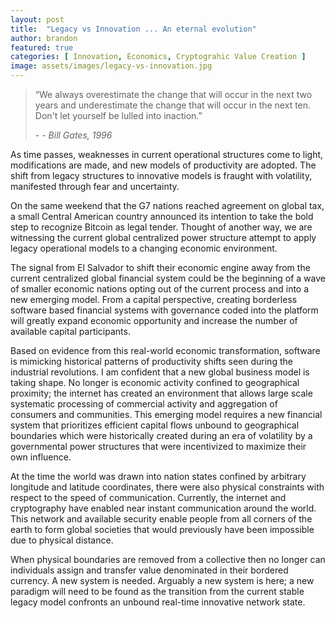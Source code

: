```yaml
---
layout: post
title:  "Legacy vs Innovation ... An eternal evolution"
author: brandon
featured: true
categories: [ Innovation, Economics, Cryptograhic Value Creation ]
image: assets/images/legacy-vs-innovation.jpg
---
```

> “We always overestimate the change that will occur in the next two years and underestimate the change that will occur in the next ten. Don't let yourself be lulled into inaction.”
>
> <cite>- -	Bill Gates, 1996</cite>

As time passes, weaknesses in current operational structures come to light, modifications are made, and new models of productivity are adopted. The shift from legacy structures to innovative models is fraught with volatility, manifested through fear and uncertainty. 

On the same weekend that the G7 nations reached agreement on global tax, a small Central American country announced its intention to take the bold step to recognize Bitcoin as legal tender. Thought of another way, we are witnessing the current global centralized power structure attempt to apply legacy operational models to a changing economic environment. 

The signal from El Salvador to shift their economic engine away from the current centralized global financial system could be the beginning of a wave of smaller economic nations opting out of the current process and into a new emerging model. From a capital perspective, creating borderless software based financial systems with governance coded into the platform will greatly expand economic opportunity and increase the number of available capital participants.

Based on evidence from this real-world economic transformation, software is mimicking historical patterns of productivity shifts seen during the industrial revolutions.  I am confident that a new global business model is taking shape. No longer is economic activity confined to geographical proximity; the internet has created an environment that allows large scale systematic processing of commercial activity and aggregation of consumers and communities.  This emerging model requires a new financial system that prioritizes efficient capital flows unbound to geographical boundaries which were historically created during an era of volatility by a governmental power structures that were incentivized to maximize their own influence. 

At the time the world was drawn into nation states confined by arbitrary longitude and latitude coordinates, there were also physical constraints with respect to the speed of communication. Currently, the internet and cryptography have enabled near instant communication around the world. This network and available security enable people from all corners of the earth to form global societies that would previously have been impossible due to physical distance. 

When physical boundaries are removed from a collective then no longer can individuals assign and transfer value denominated in their bordered currency. A new system is needed. Arguably a new system is here; a new paradigm will need to be found as the transition from the current stable legacy model confronts an unbound real-time innovative network state. 

